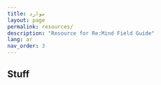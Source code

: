 ```yaml
---
title: موارد
layout: page
permalink: resources/
description: "Resource for Re:Mind Field Guide"
lang: ar
nav_order: 3
---
```


## Stuff